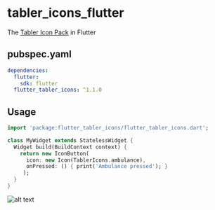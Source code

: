 # tabler_icons_flutter

The [Tabler Icon Pack](https://github.com/tabler/tabler-icons) in Flutter

## pubspec.yaml
```yml
dependencies:
  flutter:
    sdk: flutter
  flutter_tabler_icons: ^1.1.0
```

## Usage
```Dart
import 'package:flutter_tabler_icons/flutter_tabler_icons.dart';

class MyWidget extends StatelessWidget {
  Widget build(BuildContext context) {
    return new IconButton(
      icon: new Icon(TablerIcons.ambulance),
      onPressed: () { print('Ambulance pressed'); }
     );
  }
}
```
![alt text](https://github.com/bigbadbob2003/flutter_tabler_icons/raw/master/.github/screenshot.png)
